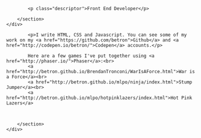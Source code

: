 <html lang="en">
<head>

<meta charset="UTF-8"/>
<meta name="viewport" content="width=device-width, initial-scale=1">

<title>Brendan Tronconi </title>
<meta name="author" content="Brendan Tronconi">

<meta name="language" content="en"/>
<meta name="description" content="Front End Web Developer, Brooklyn, New York, N.Y."/>


<link rel="shortcut icon" href="http://brendantronconi.com/favicon.ico">

<meta name="viewport" content="width=device-width, user-scalable=yes, initial-scale=1, user-scalable=1"/>

<style>
 a {
 	color: #449944;
 }

</style>

</head>
<body>




<div class="full-width">
	<div class="wrapper container">
		<section class="main main--wider">
			
			<p class="descriptor">Front End Developer</p>

		</section>
	</div>
</div>




<div class="full-width">
	<div class="wrapper container">
		<section class="main main--wider">
			
			<p>I write HTML, CSS and Javascript. You can see some of my work on my <a href="https://github.com/betron">Github</a> and <a href="http://codepen.io/betron/">Codepen</a> accounts.</p>
			
			Here are a few games I've put together using <a href="http://phaser.io/">Phaser</a>:<br>
			<a href="http://betron.github.io/BrendanTronconi/WarIsAForce.html">War is a Force</a><br>
			<a href="http://betron.github.io/mlpo/ninja/index.html">Stump Jumper</a><br>
			<a href="http://betron.github.io/mlpo/hotpinklazers/index.html">Hot Pink Lazers</a>
		
 
			
		</section>
	</div>
</div>

</body>
</html>
